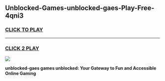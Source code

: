 
## Unblocked-Games-unblocked-gaes-Play-Free-4qni3
<h3>
<a href="https://premium76.site?title=unblocked-gaes&ref=18A1">CLICK TO PLAY</a></h3>
<hr>

<h3>
<a href="https://premium76.site?title=unblocked-gaes&ref=18A1">CLICK 2 PLAY</a>
  
</h3>

<a href="https://premium76.site?title=unblocked-gaes&ref=18A1"><img src="https://clearcache.store/games.png"></a>


**unblocked-gaes games unblocked: Your Gateway to Fun and Accessible Online Gaming**
